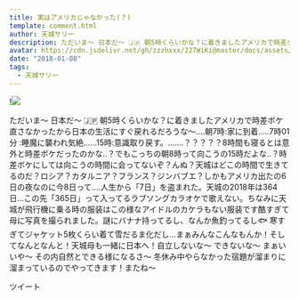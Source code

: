 ```yaml
---
title: 実はアメリカじゃなかった(？)
template: comment.html
author: 天城サリー
description: ただいま〜 日本だ〜 🇯🇵 朝5時くらいかな？に着きましたアメリカで時差ボケ直さなかったから日本の生活にすぐ戻れるだろうな〜....朝7時:家に到着.....7時01分 :睡魔に襲われ気絶......15時:意識取り戻す。.........
avatar: https://cdn.jsdelivr.net/gh/zzzhxxx/227WiKi@master/docs/assets/photo/avatar/sally.jpg
date: "2018-01-08"
tags:
  - 天城サリー
---
```


!![](https://cdn.jsdelivr.net/gh/227WiKi/227WiKi-image@master/blog-image/sally-2018-01-08_1.jpg)


ただいま〜 日本だ〜 🇯🇵 朝5時くらいかな？に着きましたアメリカで時差ボケ直さなかったから日本の生活にすぐ戻れるだろうな〜....朝7時:家に到着.....7時01分 :睡魔に襲われ気絶......15時:意識取り戻す。.......？？？？？8時間も寝るとは意外と時差ボケだったのかな..？でもこっちの朝8時って向こうの15時だよな..？時差ボケにしては向こうの時間に会ってないぞ？んぬ？天城はどこの時間で生きてるのだ？ロシア？カタルニア？フランス？ジンバブエ？しかもアメリカ出たの6日の夜なのに今8日って....人生から「7日」を盗まれた。天城の2018年は364日...この先「365日」って入ってるラブソングカラオケで歌えない。ちなみに天城が飛行機に乗る時の服装はこの様なアイドルのカケラもない服装です酷すぎて母に写真を撮られました。謎にバナナ持ってるし、なんか魚釣ってるし🐟 寒すぎてジャケット5枚くらい着て雪だるま化だし...まぁみんなこんなもんか！そしてなんとなんと！天城母も一緒に日本へ！自立しないな〜 できないな〜 まぁいいや〜 その内自然とできる様になるさ〜 冬休み中やらなかった宿題が溜まりに溜まっているのでやってきます！またね〜


ツイート



